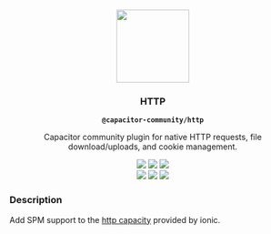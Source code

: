 <p align="center"><br><img src="https://user-images.githubusercontent.com/236501/85893648-1c92e880-b7a8-11ea-926d-95355b8175c7.png" width="128" height="128" /></p>
<h3 align="center">HTTP</h3>
<p align="center"><strong><code>@capacitor-community/http</code></strong></p>
<p align="center">
  Capacitor community plugin for native HTTP requests, file download/uploads, and cookie management.
</p>

<p align="center">
  <img src="https://img.shields.io/maintenance/yes/2022?style=flat-square" />
  <a href="https://github.com/capacitor-community/http/actions?query=workflow%3A%22Test+and+Build+Plugin%22"><img src="https://img.shields.io/github/workflow/status/capacitor-community/http/Test%20and%20Build%20Plugin?style=flat-square" /></a>
  <a href="https://www.npmjs.com/package/@capacitor-community/http"><img src="https://img.shields.io/npm/l/@capacitor-community/http?style=flat-square" /></a>
<br>
  <a href="https://www.npmjs.com/package/@capacitor-community/http"><img src="https://img.shields.io/npm/dw/@capacitor-community/http?style=flat-square" /></a>
  <a href="https://www.npmjs.com/package/@capacitor-community/http"><img src="https://img.shields.io/npm/v/@capacitor-community/http?style=flat-square" /></a>
<!-- ALL-CONTRIBUTORS-BADGE:START - Do not remove or modify this section -->
<a href="#contributors-"><img src="https://img.shields.io/badge/all%20contributors-23-orange?style=flat-square" /></a>
<!-- ALL-CONTRIBUTORS-BADGE:END -->
</p>

### Description
Add SPM support to the [http capacity](https://github.com/capacitor-community/http) provided by ionic. 

